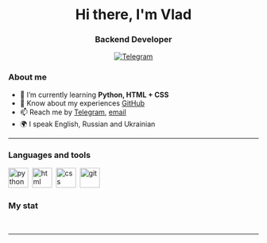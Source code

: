 <div id="header" align="center">
    <h1>Hi there, I'm  Vlad </h1>
    <h3>Backend Developer</h3>
</div>

<div id="socials" align="center">
  <a href="telegram-url">
    <img src="https://t.me/vladislav232425" alt="Telegram"/>
  </a>
</div>

### About me
- 🌱 I’m currently learning **Python, HTML + CSS**
- 📄 Know about my experiences [GitHub](https://github.com/mayorov-vladislav)
- 📫 Reach me by [Telegram](https://t.me/vladislav232425), [email](mailto:maiorovvladislav9999@gmail.com)
- 🌍 I speak English, Russian and Ukrainian

---

### Languages and tools

<img src="https://cdn.jsdelivr.net/gh/devicons/devicon@latest/icons/python/python-original.svg" title="python" width="40" height="40"/>&nbsp;
<img src="https://cdn.jsdelivr.net/gh/devicons/devicon/icons/html5/html5-original.svg" title="html" width="40" height="40"/>&nbsp;
<img src="https://cdn.jsdelivr.net/gh/devicons/devicon/icons/css3/css3-original.svg" title="css" width="40" height="40"/>&nbsp;
<img src="https://cdn.jsdelivr.net/gh/devicons/devicon/icons/git/git-plain.svg" title="git" width="40" height="40"/>&nbsp;


### My stat

<div id="stat" align="center">
    <img src="http://github-profile-summary-cards.vercel.app/api/cards/profile-details?username=mayorov-vladislav&theme=dark" alt=""/>
    <img src="http://github-profile-summary-cards.vercel.app/api/cards/repos-per-language?username=mayorov-vladislav&theme=dark" alt=""/>
     <img src="http://github-profile-summary-cards.vercel.app/api/cards/most-commit-language?username=mayorov-vladislav&theme=dark" alt=""/>
</div>

---


